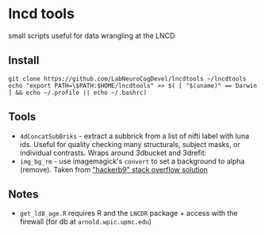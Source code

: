# lncd tools
small scripts useful for data wrangling at the LNCD 

## Install
```
git clone https://github.com/LabNeuroCogDevel/lncdtools ~/lncdtools
echo "export PATH=\$PATH:$HOME/lncdtools" >> $( [ "$(uname)" == Darwin ] && echo ~/.profile || echo ~/.bashrc)
```

## Tools

  * `4dConcatSubBriks` -  extract a subbrick from a list of nifti label with luna ids. Useful for quality checking many structurals, subject masks, or individual contrasts. Wraps around 3dbucket and 3drefit: 
  * `img_bg_rm`  - use imagemagick's `convert` to set a background to alpha (remove). Taken from ["hackerb9" stack overflow solution](https://stackoverflow.com/questions/9155377/set-transparent-background-using-imagemagick-and-commandline-prompt)

## Notes

  * `get_ld8_age.R` requires R and the `LNCDR` package + access with the firewall (for db at `arnold.wpic.upmc.edu`)
